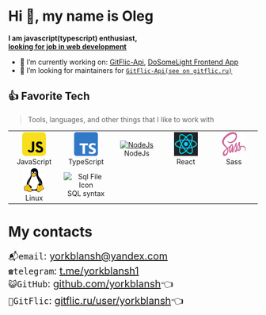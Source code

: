 # Hi 👋, my name is Oleg

**I am javascript(typescript) enthusiast,
\
<u>looking for job in web development**</u>

- 🔭 I’m currently working on: [GitFlic-Api](https://www.npmjs.com/package/gitflic-api), [DoSomeLight Frontend App](https://github.com/DoSomeLight/my.dosomelight)<!-- - 🌱 I’m currently learning **RegEx** -->
- 🤔 I’m looking for maintainers for [<u>`GitFlic-Api(see on gitflic.ru)`</u>](https://gitflic.ru/project/yorkblansh/gitflic-api)<!-- - 💬 Ask me about **Golang, ReactJS, Docker, Kubernetes, Helm** -->

<h2 align="left" id="macropower-tech">👍 Favorite Tech</h2>

> Tools, languages, and other things that I like to work with

<table>
  <tr>
    <td align="center" width="96">
      <a href="#macropower-tech">
        <img src="./img/js.svg" width="48" height="48" alt="JavaScript" />
      </a>
      <br>JavaScript
    </td>
    <td align="center" width="96">
      <a href="#macropower-tech">
        <img src="./img/ts.png" width="48" height="48" alt="TypeScript" />
      </a>
      <br>TypeScript
    </td>
    <!-- <td align="center" width="96">
      <a href="#macropower-tech">
        <img src="./img/rust.png" width="72" height="48" alt="Rust" />
      </a>
      <br>Rust
    </td> -->
    <!-- <td align="center" width="96">
      <a href="#macropower-tech">
        <img src="./img/go-flat.svg" width="48" height="48" alt="Golang" />
      </a>
      <br>Go
    </td> -->
    <!-- <td align="center" width="96">
      <a href="#macropower-tech">
        <img src="./img/python-original.svg" width="48" height="48" alt="Python" />
      </a>
      <br>Python
    </td> -->
    <td align="center" width="96">
      <a href="#macropower-tech">
        <img src="https://cdn.iconscout.com/icon/free/png-64/node-js-1174925.png" width="48" height="48" alt="NodeJs" />
      </a>
      <br>NodeJs
    </td>
    <td align="center" width="96">
      <a href="#macropower-tech" >
        <img src="./img/react.svg" width="48" height="48" alt="React" />
      </a>
      <br>React
    </td>
    <!-- <td align="center" width="96">
      <a href="#macropower-tech">
        <img src="https://cdn.iconscout.com/icon/free/png-64/vue-282497.png" width="48" height="48" alt="Vue" />
      </a>
      <br>Vue
    </td> -->
    <td align="center" width="96">
      <a href="#macropower-tech">
        <img src="./img/sass.svg" width="48" height="48" alt="Sass" />
      </a>
      <br>Sass
    </td>
  </tr>
  <tr>
    <!-- <td align="center" width="96"> 
      <a href="#macropower-tech" >
        <img src="./img/docker-original.svg" width="48" height="48" alt="Docker" />
      </a>
      <br>Docker
    </td> -->
    <!-- <td align="center" width="96">
      <a href="#macropower-tech" >
        <img src="https://raw.githubusercontent.com/cncf/artwork/master/projects/kubernetes/icon/color/kubernetes-icon-color.svg" width="48" height="48" alt="Kubernetes" />
      </a>
      <br>Kubernetes
    </td> -->
    <td align="center"  width="96">
      <a href="#macropower-tech">
        <img src="./img/linux.svg" width="48" height="48" alt="Debian" />
      </a>
      <br>Linux
    </td>
    <!-- <td align="center"  width="96">
      <a href="#macropower-tech">
        <img src="./img/redhat-original.svg" width="48" height="48" alt="RHEL" />
      </a>
      <br>RHEL
    </td> -->
    <!-- <td align="center" width="96">
      <a href="#macropower-tech">
        <img src="https://raw.githubusercontent.com/PowerShell/PowerShell/master/assets/ps_black_128.svg" width="48" height="48" alt="Powershell" />
      </a>
      <br>Powershell
    </td> -->
    <td align="center"  width="96">
      <img src="https://cdn.iconscout.com/icon/premium/png-256-thumb/sql-file-2694551-2246328.png" srcset="https://cdn.iconscout.com/icon/premium/png-512-thumb/sql-file-2694551-2246328.png 2x" alt="Sql File Icon" width="48">
      <br>SQL syntax
    </td>
    <!-- <td align="center" width="96">
      <a href="#macropower-tech" >
        <img src="https://raw.githubusercontent.com/grafana/grafana/master/public/img/grafana_icon.svg" width="48" height="48" alt="Grafana" />
      </a>
      <br>Grafana
    </td> -->
    <!-- <td align="center" width="96">
      <a href="#macropower-tech" >
        <img src="https://github.com/cncf/artwork/blob/master/projects/prometheus/icon/color/prometheus-icon-color.svg" width="48" height="48" alt="Prometheus" />
      </a>
      <br>Prometheus
    </td> -->
    <!-- <td align="center" width="96">
      <a href="#macropower-tech" >
        <img src="https://raw.githubusercontent.com/cncf/artwork/master/projects/thanos/icon/color/thanos-icon-color.svg" width="48" height="48" alt="Thanos" />
      </a>
      <br>Thanos
    </td> -->
  </tr>
</table>

# My contacts

<div style="font-size:20px">

`📬️email`: yorkblansh@yandex.com
\
`☎️telegram`: [t.me/yorkblansh1](https://t.me/yorkblansh1)
\
`😺GitHub`: [github.com/yorkblansh](https://github.com/yorkblansh)👈️
\
`🐻GitFlic`: [gitflic.ru/user/yorkblansh](https://gitflic.ru/user/yorkblansh)👈️

</div>

